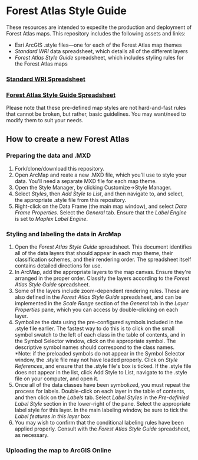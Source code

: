 # Forest Atlas Style Guide

These resources are intended to expedite the production and deployment of Forest Atlas maps. This repository includes the following assets and links:

* Esri ArcGIS .style files—one for each of the Forest Atlas map themes
* *Standard WRI* data spreadsheet, which details all of the different layers
* *Forest Atlas Style Guide* spreadsheet, which includes styling rules for the Forest Atlas maps

### [Standard WRI Spreadsheet](https://docs.google.com/spreadsheets/d/1vRLRplGwL2MEPyG2Ed5uvT-8SRnZa6iuGVNC3YSyD5A/edit?usp=sharing)
### [Forest Atlas Style Guide Spreadsheet](https://docs.google.com/spreadsheets/d/1teIyXzKpwQz1pyjuDJLXteRODLt1-xRNBAYe4kvOH2I/edit?usp=sharing)

Please note that these pre-defined map styles are not hard-and-fast rules that cannot be broken, but rather, basic guidelines. You may want/need to modify them to suit your needs.

## How to create a new Forest Atlas
### Preparing the data and .MXD
1. Fork/clone/download this repository.
2. Open ArcMap and reate a new .MXD file, which you'll use to style your data. You'll need a separate MXD file for each map theme.
3. Open the Style Manager, by clicking Customize->Style Manager.
4. Select *Styles*, then *Add Style to List*, and then navigate to, and select, the appropriate .style file from this repository.
5. Right-click on the Data Frame (the main map window), and select *Data Frame Properties*. Select the *General* tab. Ensure that the *Label Engine* is set to *Maplex Label Engine*.

### Styling and labeling the data in ArcMap
1. Open the *Forest Atlas Style Guide* spreadsheet. This document identifies all of the data layers that should appear in each map theme, their classification schemes, and their rendering order. The spreadsheet itself contains detailed directions for use.
2. In ArcMap, add the appropriate layers to the map canvas. Ensure they're arranged in the proper order. Classify the layers according to the *Forest Atlas Style Guide* spreadsheet.
3. Some of the layers include zoom-dependent rendering rules. These are also defined in the *Forest Atlas Style Guide* spreadsheet, and can be implemented in the *Scale Range* section of the *General* tab in the *Layer Properties* pane, which you can access by double-clicking on each layer.
3. Symbolize the data using the pre-configured symbols included in the .style file earlier. The fastest way to do this is to click on the small symbol swatch to the left of each class in the table of contents, and in the Symbol Selector window, click on the appropriate symbol. The descriptive symbol names should correspond to the class names. *Note: if the preloaded symbols do not appear in the Symbol Selector window, the .style file may not have loaded properly. Click on *Style References*, and ensure that the .style file's box is ticked. If the .style file does not  appear in the list, click Add Style to List, navigate to the .style file on your computer, and open it.
4. Once all of the data classes have been symbolized, you must repeat the process for labels. Double-click on each layer in the table of contents, and then click on the *Labels* tab. Select *Label Styles* in the *Pre-definied Label Style* section in the lower-right of the pane. Select the appropriate label style for this layer. In the main labeling window, be sure to tick the *Label features in this layer* box
5. You may wish to confirm that the conditional labeling rules have been applied properly. Consult with the *Forest Atlas Style Guide* spreadsheet, as necessary. 

### Uploading the map to ArcGIS Online

